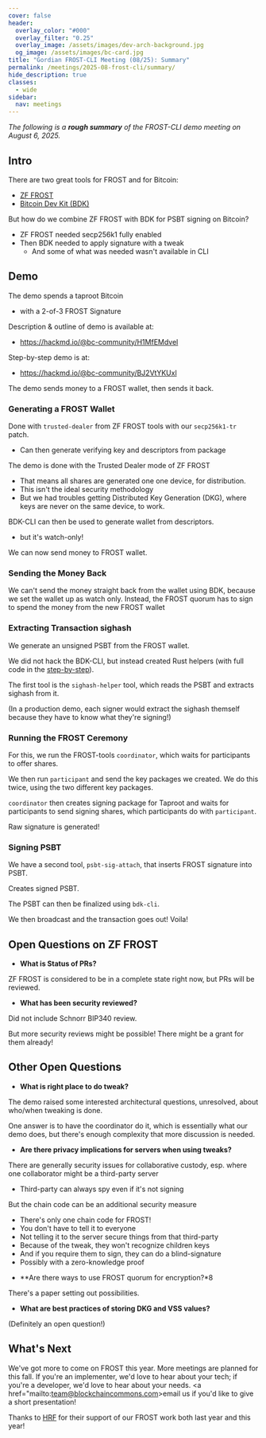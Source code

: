 ```yaml
---
cover: false
header:
  overlay_color: "#000"
  overlay_filter: "0.25"
  overlay_image: /assets/images/dev-arch-background.jpg
  og_image: /assets/images/bc-card.jpg
title: "Gordian FROST-CLI Meeting (08/25): Summary"
permalink: /meetings/2025-08-frost-cli/summary/
hide_description: true
classes:
  - wide
sidebar:
  nav: meetings
---
```


_The following is a **rough summary** of the FROST-CLI demo meeting on August 6, 2025._

## Intro

There are two great tools for FROST and for Bitcoin:

* [ZF FROST](https://frost.zfnd.org)
* [Bitcoin Dev Kit (BDK)](https://bitcoindevkit.org/)

But how do we combine ZF FROST with BDK for PSBT signing on Bitcoin?

* ZF FROST needed secp256k1 fully enabled
* Then BDK needed to apply signature with a tweak
   * And some of what was needed wasn't available in CLI

## Demo

The demo spends a taproot Bitcoin
- with a 2-of-3 FROST Signature

Description & outline of demo is available at:
* https://hackmd.io/@bc-community/H1MfEMdvel

Step-by-step demo is at:
* https://hackmd.io/@bc-community/BJ2VtYKUxl

The demo sends money to a FROST wallet, then sends it back.

### Generating a FROST Wallet

Done with `trusted-dealer` from ZF FROST tools with our `secp256k1-tr` patch.
* Can then generate verifying key and descriptors from package

The demo is done with the Trusted Dealer mode of ZF FROST
- That means all shares are generated one one device, for distribution.
- This isn't the ideal security methodology
- But we had troubles getting Distributed Key Generation (DKG), where keys are never on the same device, to work.

BDK-CLI can then be used to generate wallet from descriptors.
- but it's watch-only!

We can now send money to FROST wallet.

### Sending the Money Back

We can't send the money straight back from the wallet using BDK, because we set the wallet up as watch only. Instead, the FROST quorum has to sign to spend the money from the new FROST wallet

### Extracting Transaction sighash

We generate an unsigned PSBT from the FROST wallet.

We did not hack the BDK-CLI, but instead created Rust helpers (with full code in the [step-by-step](https://hackmd.io/@bc-community/BJ2VtYKUxl)).

The first tool is the `sighash-helper` tool, which reads the PSBT and extracts sighash from it.

(In a production demo, each signer would extract the sighash themself because they have to know what they're signing!)

### Running the FROST Ceremony

For this, we run the FROST-tools `coordinator`, which waits for participants to offer shares.

 We then run `participant` and send the key packages we created. We do this twice, using the two different key packages.

`coordinator` then creates signing package for Taproot and waits for participants to send signing shares, which participants do with `participant`.

Raw signature is generated!

### Signing PSBT

We have a second tool, `psbt-sig-attach`, that inserts FROST signature into PSBT.

Creates signed PSBT.

The PSBT can then be finalized using `bdk-cli`.

We then broadcast and the transaction goes out! Voila!

## Open Questions on ZF FROST

* **What is Status of PRs?**

ZF FROST is considered to be in a complete state right now, but PRs will be reviewed.

* **What has been security reviewed?**

Did not include Schnorr BIP340 review.

But more security reviews might be possible! There might be a grant for them already!

## Other Open Questions

* **What is right place to do tweak?**

The demo raised some interested architectural questions, unresolved, about who/when tweaking is done.

One answer is to have the coordinator do it, which is essentially what our demo does, but there's enough complexity that more discussion is needed.

* **Are there privacy implications for servers when using tweaks?**

There are generally security issues for collaborative custody, esp. where one collaborator might be a third-party server
- Third-party can always spy even if it's not signing

But the chain code can be an additional security measure
- There's only one chain code for FROST!
- You don't have to tell it to everyone
- Not telling it to the server secure things from that third-party
- Because of the tweak, they won't recognize children keys
- And if you require them to sign, they can do a blind-signature
- Possibly with a zero-knowledge proof

* **Are there ways to use FROST quorum for encryption?*8

There's a paper setting out possibilities.

* **What are best practices of storing DKG and VSS values?**

(Definitely an open question!)

## What's Next

We've got more to come on FROST this year. More meetings are planned for this fall. If you're an implementer, we'd love to hear about your tech; if you're a developer, we'd love to hear about your needs. <a href="mailto:team@blockchaincommons.com>email us</a> if you'd like to give a short presentation!

Thanks to <a href="https://hrf.org/">HRF</a> for their support of our FROST work both last year and this year!
